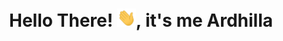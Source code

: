 <h1 align="center">Hello There! <img src="https://raw.githubusercontent.com/ABSphreak/ABSphreak/master/gifs/Hi.gif" width="30px">, it's me Ardhilla</h1>

  
<br>

